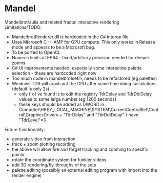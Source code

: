 # Mandel
Mandelbrot/Julia and related fractal interactive rendering.
Limitations/TODO:
- MandelbrotRenderer.dll is hardcoded in the C# interop file
- Uses Microsoft C++ AMP for GPU compute.  This only works in Release mode and appears to be a Microsoft bug.
- To be ported to OpenCL
- Numeric limits of FP64 - fixed/arbitrary precision needed for deeper zooms
- C# UI improvements needed, especially some interactive palette selection - these are hardcoded right now
- Too much code in mandelbrotset.h, needs to be refactored (eg palettes)
- Windows TDR will crash out the GPU after some time doing calculations (default is only 2s)
  - only fix I've found is to edit the registry TdrDelay and TdrDdiDelay values to some large number (eg 1200 seconds)
  - these keys should be added as DWORD in Computer\HKEY_LOCAL_MACHINE\SYSTEM\CurrentControlSet\Control\GraphicsDrivers + "TdrDelay" and "TdrDdiDelay".  I have "TdrLevel"=3

Future functionality:
- generate video from interaction
- track + zoom plotting recording
- the above will allow fire and forget tracking and zooming to specific points
- rotate the coordinate system for funkier videos
- add 3D rendering/fly-throughs of the sets
- palette editing (possibly an external editing program with import into the render engine)

